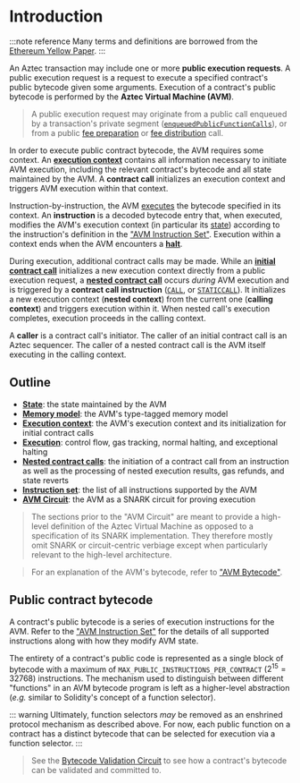 # Introduction

:::note reference
Many terms and definitions are borrowed from the [Ethereum Yellow Paper](https://ethereum.github.io/yellowpaper/paper.pdf).
:::

An Aztec transaction may include one or more **public execution requests**. A public execution request is a request to execute a specified contract's public bytecode given some arguments. Execution of a contract's public bytecode is performed by the **Aztec Virtual Machine (AVM)**.

> A public execution request may originate from a public call enqueued by a transaction's private segment ([`enqueuedPublicFunctionCalls`](../calls/enqueued-calls.md)), or from a public [fee preparation](../gas-and-fees#fee-preparation) or [fee distribution](../gas-and-fees#fee-distribution) call.

In order to execute public contract bytecode, the AVM requires some context. An [**execution context**](./context) contains all information necessary to initiate AVM execution, including the relevant contract's bytecode and all state maintained by the AVM. A **contract call** initializes an execution context and triggers AVM execution within that context.

Instruction-by-instruction, the AVM [executes](./execution) the bytecode specified in its context. An **instruction** is a decoded bytecode entry that, when executed, modifies the AVM's execution context (in particular its [state](./state)) according to the instruction's definition in the ["AVM Instruction Set"](./instruction-set). Execution within a context ends when the AVM encounters a [**halt**](./execution#halting).

During execution, additional contract calls may be made. While an [**initial contract call**](./context#initial-contract-calls) initializes a new execution context directly from a public execution request, a [**nested contract call**](./nested-calls) occurs _during_ AVM execution and is triggered by a **contract call instruction** ([`CALL`](./instruction-set#isa-section-call), or [`STATICCALL`](./instruction-set#isa-section-staticcall)). It initializes a new execution context (**nested context**) from the current one (**calling context**) and triggers execution within it. When nested call's execution completes, execution proceeds in the calling context.

A **caller** is a contract call's initiator. The caller of an initial contract call is an Aztec sequencer. The caller of a nested contract call is the AVM itself executing in the calling context.

## Outline

- [**State**](./state): the state maintained by the AVM
- [**Memory model**](./memory-model): the AVM's type-tagged memory model
- [**Execution context**](./context): the AVM's execution context and its initialization for initial contract calls
- [**Execution**](#execution): control flow, gas tracking, normal halting, and exceptional halting
- [**Nested contract calls**](./nested-calls): the initiation of a contract call from an instruction as well as the processing of nested execution results, gas refunds, and state reverts
- [**Instruction set**](./instruction-set): the list of all instructions supported by the AVM
- [**AVM Circuit**](./avm-circuit): the AVM as a SNARK circuit for proving execution

> The sections prior to the "AVM Circuit" are meant to provide a high-level definition of the Aztec Virtual Machine as opposed to a specification of its SNARK implementation. They therefore mostly omit SNARK or circuit-centric verbiage except when particularly relevant to the high-level architecture.

> For an explanation of the AVM's bytecode, refer to ["AVM Bytecode"](../bytecode#avm-bytecode).

## Public contract bytecode

<!-- TODO: Merge this section into ../bytecode -->

A contract's public bytecode is a series of execution instructions for the AVM. Refer to the ["AVM Instruction Set"](./instruction-set) for the details of all supported instructions along with how they modify AVM state.

The entirety of a contract's public code is represented as a single block of bytecode with a maximum of `MAX_PUBLIC_INSTRUCTIONS_PER_CONTRACT` ($2^{15} = 32768$) instructions. The mechanism used to distinguish between different "functions" in an AVM bytecode program is left as a higher-level abstraction (_e.g._ similar to Solidity's concept of a function selector).

::: warning
Ultimately, function selectors _may_ be removed as an enshrined protocol mechanism as described above. For now, each public function on a contract has a distinct bytecode that can be selected for execution via a function selector.
:::

> See the [Bytecode Validation Circuit](./bytecode-validation-circuit) to see how a contract's bytecode can be validated and committed to.
